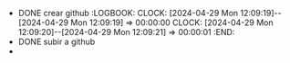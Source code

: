 - DONE crear github
  :LOGBOOK:
  CLOCK: [2024-04-29 Mon 12:09:19]--[2024-04-29 Mon 12:09:19] =>  00:00:00
  CLOCK: [2024-04-29 Mon 12:09:20]--[2024-04-29 Mon 12:09:21] =>  00:00:01
  :END:
- DONE subir a github
-